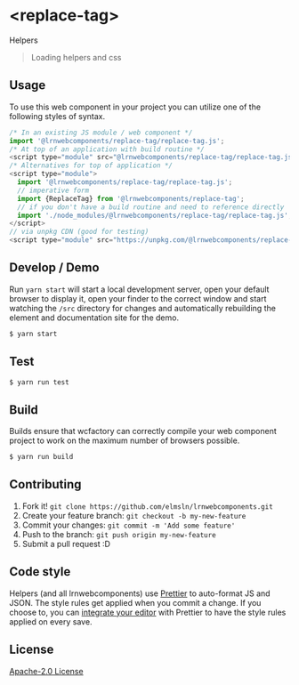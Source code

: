 # &lt;replace-tag&gt;

Helpers
> Loading helpers and css

## Usage
To use this web component in your project you can utilize one of the following styles of syntax.

```js
/* In an existing JS module / web component */
import '@lrnwebcomponents/replace-tag/replace-tag.js';
/* At top of an application with build routine */
<script type="module" src="@lrnwebcomponents/replace-tag/replace-tag.js"></script>
/* Alternatives for top of application */
<script type="module">
  import '@lrnwebcomponents/replace-tag/replace-tag.js';
  // imperative form
  import {ReplaceTag} from '@lrnwebcomponents/replace-tag';
  // if you don't have a build routine and need to reference directly
  import './node_modules/@lrnwebcomponents/replace-tag/replace-tag.js';
</script>
// via unpkg CDN (good for testing)
<script type="module" src="https://unpkg.com/@lrnwebcomponents/replace-tag/replace-tag.js"></script>
```

## Develop / Demo
Run `yarn start` will start a local development server, open your default browser to display it, open your finder to the correct window and start watching the `/src` directory for changes and automatically rebuilding the element and documentation site for the demo.
```bash
$ yarn start
```

## Test

```bash
$ yarn run test
```

## Build
Builds ensure that wcfactory can correctly compile your web component project to
work on the maximum number of browsers possible.
```bash
$ yarn run build
```

## Contributing

1. Fork it! `git clone https://github.com/elmsln/lrnwebcomponents.git`
2. Create your feature branch: `git checkout -b my-new-feature`
3. Commit your changes: `git commit -m 'Add some feature'`
4. Push to the branch: `git push origin my-new-feature`
5. Submit a pull request :D

## Code style

Helpers (and all lrnwebcomponents) use [Prettier][prettier] to auto-format JS and JSON.  The style rules get applied when you commit a change.  If you choose to, you can [integrate your editor][prettier-ed] with Prettier to have the style rules applied on every save.

[prettier]: https://github.com/prettier/prettier/
[prettier-ed]: https://github.com/prettier/prettier/#editor-integration
[polyserve]: https://github.com/Polymer/polyserve
[web-component-tester]: https://github.com/Polymer/web-component-tester

## License
[Apache-2.0 License](http://opensource.org/licenses/Apache-2.0)